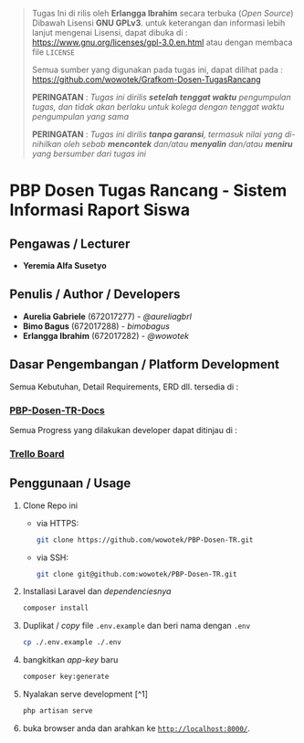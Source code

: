 > Tugas Ini di rilis oleh  **Erlangga Ibrahim** secara terbuka (*Open Source*)
> Dibawah Lisensi **GNU GPLv3**. untuk keterangan dan informasi lebih lanjut mengenai
> Lisensi, dapat dibuka di : https://www.gnu.org/licenses/gpl-3.0.en.html
> atau dengan membaca file `LICENSE`
>  
> Semua sumber yang digunakan pada tugas ini, dapat dilihat pada :
> https://github.com/wowotek/Grafkom-Dosen-TugasRancang
>  
> **PERINGATAN** : *Tugas ini dirilis **setelah tenggat waktu** pengumpulan tugas, dan tidak akan berlaku untuk kolega dengan tenggat waktu pengumpulan yang sama*
>  
> **PERINGATAN** : *Tugas ini dirilis **tanpa garansi**, termasuk nilai yang di-nihilkan oleh sebab **mencontek** dan/atau **menyalin** dan/atau **meniru** yang bersumber dari tugas ini*

# PBP Dosen Tugas Rancang - Sistem Informasi Raport Siswa

## Pengawas / Lecturer

* **Yeremia Alfa Susetyo**

## Penulis / Author / Developers

* **Aurelia Gabriele** (672017277) - *@aureliagbrl*
* **Bimo Bagus** (672017288) - *bimobagus*
* **Erlangga Ibrahim** (672017282) - *@wowotek*

## Dasar Pengembangan / Platform Development

Semua Kebutuhan, Detail Requirements, ERD dll. tersedia di :

### [PBP-Dosen-TR-Docs](https://github.com/wowotek/PBP-Dosen-TR-Docs)

Semua Progress yang dilakukan developer dapat ditinjau di :

### [Trello Board](https://trello.com/c/7Z86syAg)

## Penggunaan / Usage

1. Clone Repo ini
    * via HTTPS:

      ```bash
      git clone https://github.com/wowotek/PBP-Dosen-TR.git
      ```

    * via SSH:

      ```bash
      git clone git@github.com:wowotek/PBP-Dosen-TR.git
      ```

2. Installasi Laravel dan _dependenciesnya_

    ```bash
    composer install
    ```

3. Duplikat / _copy_ file `.env.example` dan beri nama dengan `.env`

    ```bash
    cp ./.env.example ./.env
    ```

4. bangkitkan _app-key_ baru

    ```bash
    composer key:generate
    ```

5. Nyalakan serve development [^1]

    ```bash
    php artisan serve
    ```

6. buka browser anda dan arahkan ke [`http://localhost:8000/`](http://localhost:8000/).